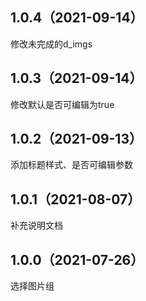 ## 1.0.4（2021-09-14）
修改未完成的d_imgs
## 1.0.3（2021-09-14）
修改默认是否可编辑为true
## 1.0.2（2021-09-13）
添加标题样式、是否可编辑参数
## 1.0.1（2021-08-07）
补充说明文档
## 1.0.0（2021-07-26）
选择图片组
